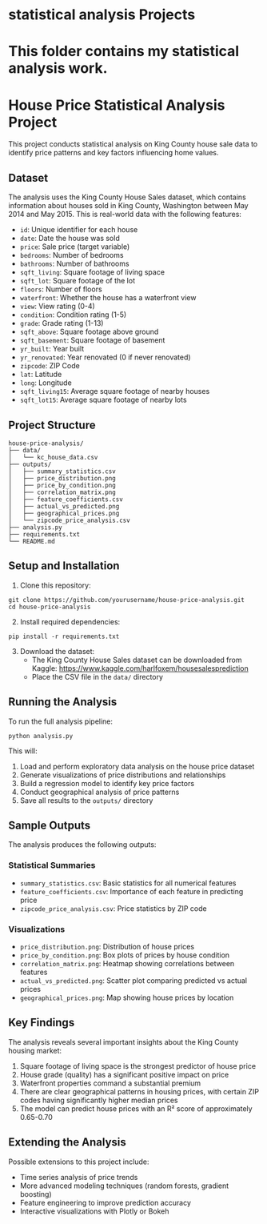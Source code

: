# statistical analysis Projects
# This folder contains my statistical analysis work.
# House Price Statistical Analysis Project

This project conducts statistical analysis on King County house sale data to identify price patterns and key factors influencing home values.

## Dataset

The analysis uses the King County House Sales dataset, which contains information about houses sold in King County, Washington between May 2014 and May 2015. This is real-world data with the following features:

- `id`: Unique identifier for each house
- `date`: Date the house was sold
- `price`: Sale price (target variable)
- `bedrooms`: Number of bedrooms
- `bathrooms`: Number of bathrooms
- `sqft_living`: Square footage of living space
- `sqft_lot`: Square footage of the lot
- `floors`: Number of floors
- `waterfront`: Whether the house has a waterfront view
- `view`: View rating (0-4)
- `condition`: Condition rating (1-5)
- `grade`: Grade rating (1-13)
- `sqft_above`: Square footage above ground
- `sqft_basement`: Square footage of basement
- `yr_built`: Year built
- `yr_renovated`: Year renovated (0 if never renovated)
- `zipcode`: ZIP Code
- `lat`: Latitude
- `long`: Longitude
- `sqft_living15`: Average square footage of nearby houses
- `sqft_lot15`: Average square footage of nearby lots

## Project Structure

```
house-price-analysis/
├── data/
│   └── kc_house_data.csv
├── outputs/
│   ├── summary_statistics.csv
│   ├── price_distribution.png
│   ├── price_by_condition.png
│   ├── correlation_matrix.png
│   ├── feature_coefficients.csv
│   ├── actual_vs_predicted.png
│   ├── geographical_prices.png
│   └── zipcode_price_analysis.csv
├── analysis.py
├── requirements.txt
└── README.md
```

## Setup and Installation

1. Clone this repository:
```
git clone https://github.com/yourusername/house-price-analysis.git
cd house-price-analysis
```

2. Install required dependencies:
```
pip install -r requirements.txt
```

3. Download the dataset:
   - The King County House Sales dataset can be downloaded from Kaggle: https://www.kaggle.com/harlfoxem/housesalesprediction
   - Place the CSV file in the `data/` directory

## Running the Analysis

To run the full analysis pipeline:

```
python analysis.py
```

This will:
1. Load and perform exploratory data analysis on the house price dataset
2. Generate visualizations of price distributions and relationships
3. Build a regression model to identify key price factors
4. Conduct geographical analysis of price patterns
5. Save all results to the `outputs/` directory

## Sample Outputs

The analysis produces the following outputs:

### Statistical Summaries
- `summary_statistics.csv`: Basic statistics for all numerical features
- `feature_coefficients.csv`: Importance of each feature in predicting price
- `zipcode_price_analysis.csv`: Price statistics by ZIP code

### Visualizations
- `price_distribution.png`: Distribution of house prices
- `price_by_condition.png`: Box plots of prices by house condition
- `correlation_matrix.png`: Heatmap showing correlations between features
- `actual_vs_predicted.png`: Scatter plot comparing predicted vs actual prices
- `geographical_prices.png`: Map showing house prices by location

## Key Findings

The analysis reveals several important insights about the King County housing market:

1. Square footage of living space is the strongest predictor of house price
2. House grade (quality) has a significant positive impact on price
3. Waterfront properties command a substantial premium
4. There are clear geographical patterns in housing prices, with certain ZIP codes having significantly higher median prices
5. The model can predict house prices with an R² score of approximately 0.65-0.70

## Extending the Analysis

Possible extensions to this project include:
- Time series analysis of price trends
- More advanced modeling techniques (random forests, gradient boosting)
- Feature engineering to improve prediction accuracy
- Interactive visualizations with Plotly or Bokeh

